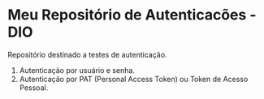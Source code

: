 # Meu Repositório de Autenticacões - DIO
Repositório destinado a testes de autenticação.
1. Autenticação por usuário e senha.
2. Autenticação por PAT (Personal Access Token) ou Token de Acesso Pessoal.